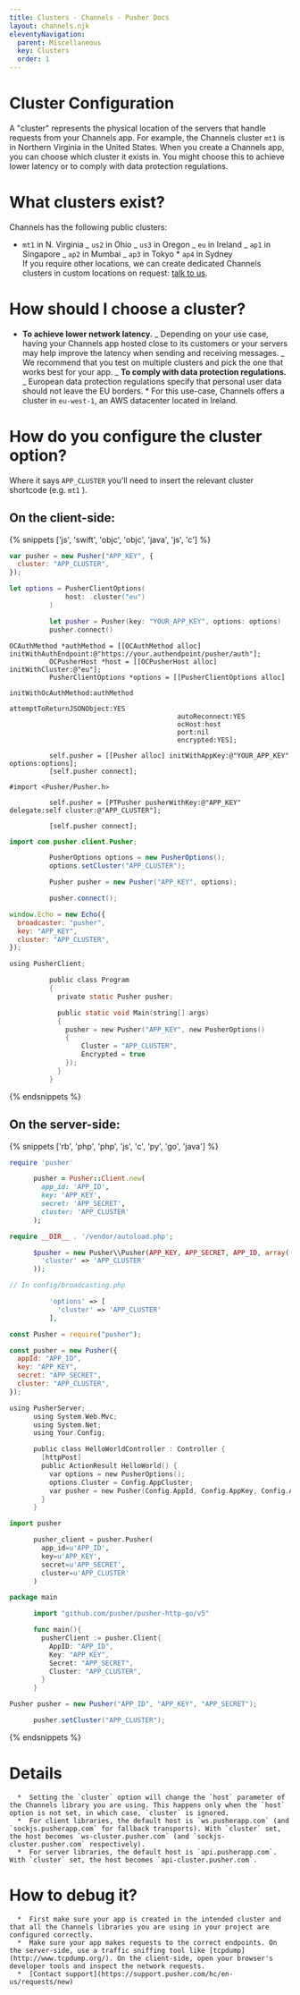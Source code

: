 ```yaml
---
title: Clusters - Channels - Pusher Docs
layout: channels.njk
eleventyNavigation:
  parent: Miscellaneous
  key: Clusters
  order: 1
---
```


# Cluster Configuration

A "cluster" represents the physical location of the servers that handle requests from your Channels app. For example, the Channels cluster `mt1` is in Northern Virginia in the United States. When you create a Channels app, you can choose which cluster it exists in. You might choose this to achieve lower latency or to comply with data protection regulations.

# What clusters exist?

Channels has the following public clusters:

- `mt1` in N. Virginia _ `us2` in Ohio _ `us3` in Oregon _ `eu` in Ireland _ `ap1` in Singapore _ `ap2` in Mumbai _ `ap3` in Tokyo \* `ap4` in Sydney  
  If you require other locations, we can create dedicated Channels clusters in custom locations on request: [talk to us](https://pusher.com/contact).

# How should I choose a cluster?

- **To achieve lower network latency.** _ Depending on your use case, having your Channels app hosted close to its customers or your servers may help improve the latency when sending and receiving messages. _ We recommend that you test on multiple clusters and pick the one that works best for your app. _ **To comply with data protection regulations.** _ European data protection regulations specify that personal user data should not leave the EU borders. \* For this use-case, Channels offers a cluster in `eu-west-1`, an AWS datacenter located in Ireland.

# How do you configure the cluster option?

Where it says `APP_CLUSTER` you'll need to insert the relevant cluster shortcode (e.g. `mt1` ).

## On the client-side:

{% snippets ['js', 'swift', 'objc', 'objc', 'java', 'js', 'c'] %}

```js
var pusher = new Pusher("APP_KEY", {
  cluster: "APP_CLUSTER",
});
```

```swift
let options = PusherClientOptions(
              host: .cluster("eu")
          )

          let pusher = Pusher(key: "YOUR_APP_KEY", options: options)
          pusher.connect()
```

```objc
OCAuthMethod *authMethod = [[OCAuthMethod alloc] initWithAuthEndpoint:@"https://your.authendpoint/pusher/auth"];
          OCPusherHost *host = [[OCPusherHost alloc] initWithCluster:@"eu"];
          PusherClientOptions *options = [[PusherClientOptions alloc]
                                          initWithOcAuthMethod:authMethod
                                          attemptToReturnJSONObject:YES
                                          autoReconnect:YES
                                          ocHost:host
                                          port:nil
                                          encrypted:YES];

          self.pusher = [[Pusher alloc] initWithAppKey:@"YOUR_APP_KEY" options:options];
          [self.pusher connect];
```

```objc
#import <Pusher/Pusher.h>

          self.pusher = [PTPusher pusherWithKey:@"APP_KEY" delegate:self cluster:@"APP_CLUSTER"];

          [self.pusher connect];
```

```java
import com.pusher.client.Pusher;

          PusherOptions options = new PusherOptions();
          options.setCluster("APP_CLUSTER");

          Pusher pusher = new Pusher("APP_KEY", options);

          pusher.connect();
```

```js
window.Echo = new Echo({
  broadcaster: "pusher",
  key: "APP_KEY",
  cluster: "APP_CLUSTER",
});
```

```c
using PusherClient;

          public class Program
          {
            private static Pusher pusher;

            public static void Main(string[] args)
            {
              pusher = new Pusher("APP_KEY", new PusherOptions()
              {
                  Cluster = "APP_CLUSTER",
                  Encrypted = true
              });
            }
          }
```

{% endsnippets %}

## On the server-side:

{% snippets ['rb', 'php', 'php', 'js', 'c', 'py', 'go', 'java'] %}

```rb
require 'pusher'

      pusher = Pusher::Client.new(
        app_id: 'APP_ID',
        key: 'APP_KEY',
        secret: 'APP_SECRET',
        cluster: 'APP_CLUSTER'
      );
```

```php
require __DIR__ . '/vendor/autoload.php';

      $pusher = new Pusher\\Pusher(APP_KEY, APP_SECRET, APP_ID, array(
        'cluster' => 'APP_CLUSTER'
      ));
```

```php
// In config/broadcasting.php

          'options' => [
            'cluster' => 'APP_CLUSTER'
          ],
```

```js
const Pusher = require("pusher");

const pusher = new Pusher({
  appId: "APP_ID",
  key: "APP_KEY",
  secret: "APP_SECRET",
  cluster: "APP_CLUSTER",
});
```

```c
using PusherServer;
      using System.Web.Mvc;
      using System.Net;
      using Your.Config;

      public class HelloWorldController : Controller {
        [httpPost]
        public ActionResult HelloWorld() {
          var options = new PusherOptions();
          options.Cluster = Config.AppCluster;
          var pusher = new Pusher(Config.AppId, Config.AppKey, Config.AppSecret, options);
        }
      }
```

```py
import pusher

      pusher_client = pusher.Pusher(
        app_id=u'APP_ID',
        key=u'APP_KEY',
        secret=u'APP_SECRET',
        cluster=u'APP_CLUSTER'
      )
```

```go
package main

      import "github.com/pusher/pusher-http-go/v5"

      func main(){
        pusherClient := pusher.Client{
          AppID: "APP_ID",
          Key: "APP_KEY",
          Secret: "APP_SECRET",
          Cluster: "APP_CLUSTER",
        }
      }
```

```java
Pusher pusher = new Pusher("APP_ID", "APP_KEY", "APP_SECRET");

      pusher.setCluster("APP_CLUSTER");
```

{% endsnippets %}

# Details

      *  Setting the `cluster` option will change the `host` parameter of the Channels library you are using. This happens only when the `host` option is not set, in which case, `cluster` is ignored.
      *  For client libraries, the default host is `ws.pusherapp.com` (and `sockjs.pusherapp.com` for fallback transports). With `cluster` set, the host becomes `ws-cluster.pusher.com` (and `sockjs-cluster.pusher.com` respectively).
      *  For server libraries, the default host is `api.pusherapp.com`. With `cluster` set, the host becomes `api-cluster.pusher.com`.

# How to debug it?

      *  First make sure your app is created in the intended cluster and that all the Channels libraries you are using in your project are configured correctly.
      *  Make sure your app makes requests to the correct endpoints. On the server-side, use a traffic sniffing tool like [tcpdump](http://www.tcpdump.org/). On the client-side, open your browser's developer tools and inspect the network requests.
      *  [Contact support](https://support.pusher.com/hc/en-us/requests/new)
